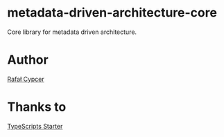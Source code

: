 # metadata-driven-architecture-core

Core library for metadata driven architecture.

# Author

[Rafał Cypcer](mailto:cypcer.rafal@gmail.com)

# Thanks to

[TypeScripts Starter](https://github.com/bitjson/typescript-starter/)
